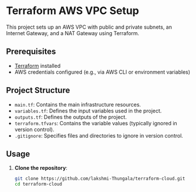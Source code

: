 # Terraform AWS VPC Setup

This project sets up an AWS VPC with public and private subnets, an Internet Gateway, and a NAT Gateway using Terraform.

## Prerequisites

- [Terraform](https://www.terraform.io/downloads.html) installed
- AWS credentials configured (e.g., via AWS CLI or environment variables)

## Project Structure

- `main.tf`: Contains the main infrastructure resources.
- `variables.tf`: Defines the input variables used in the project.
- `outputs.tf`: Defines the outputs of the project.
- `terraform.tfvars`: Contains the variable values (typically ignored in version control).
- `.gitignore`: Specifies files and directories to ignore in version control.

## Usage

1. **Clone the repository**:

   ```bash
   git clone https://github.com/lakshmi-Thungala/terraform-cloud.git
   cd terraform-cloud
